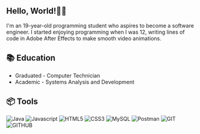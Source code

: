 ## Hello, World!👋🏻
I'm an 19-year-old programming student who aspires to become a software engineer. I started enjoying programming when I was 12, writing lines of code in Adobe After Effects to make smooth video animations.

## 📚 Education
- Graduated - Computer Technician
- Academic - Systems Analysis and Development

## 📦 Tools

<img alt="Java" src="https://img.shields.io/badge/Java-ED8B00?style=for-the-badge&logo=openjdk&logoColor=white" /> <img alt="Javascript" src="https://img.shields.io/badge/JavaScript-F7DF1E?style=for-the-badge&logo=JavaScript&logoColor=white" /> <img alt="HTML5" src="https://img.shields.io/badge/HTML5-E34F26?style=for-the-badge&logo=html5&logoColor=white" /> <img alt="CSS3" src="https://img.shields.io/badge/CSS3-1572B6?style=for-the-badge&logo=css3&logoColor=white" /> <img alt="MySQL" src="https://img.shields.io/badge/MySQL-005C84?style=for-the-badge&logo=mysql&logoColor=white" /> <img alt="Postman" src="https://img.shields.io/badge/Postman-FF6C37?style=for-the-badge&logo=postman&logoColor=white" /> <img alt="GIT" src="https://img.shields.io/badge/GIT-E44C30?style=for-the-badge&logo=git&logoColor=white" /> <img alt="GITHUB" src="https://img.shields.io/badge/GitHub-100000?style=for-the-badge&logo=github&logoColor=white" />
